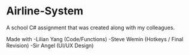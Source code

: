 # Airline-System
A school C# assignment that was created along with my colleagues.


Made with
  -Lilian Yang (Code/Functions)
  -Steve Wemin (Hotkeys / Final Revision)
  -Sir Angel (UI/UX Design)
